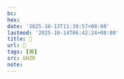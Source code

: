```yaml
---
bc:
hex:
date: '2025-10-13T11:30:57+08:00'
lastmod: '2025-10-14T06:42:24+08:00'
title: 󰧯
url: 󰧯
tags: [篝]
src: GHZR
note:
---
```

